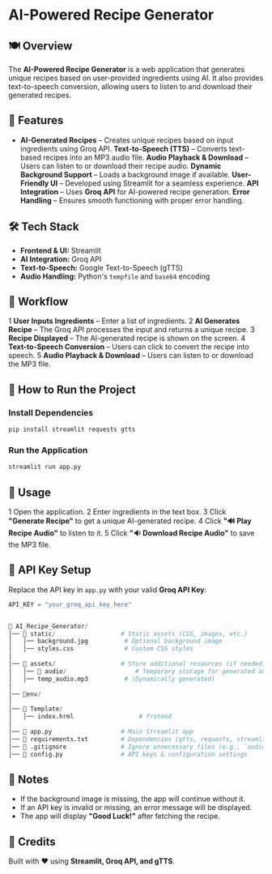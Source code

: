 # AI-Powered Recipe Generator

## 🍽️ Overview
The **AI-Powered Recipe Generator** is a web application that generates unique recipes based on user-provided ingredients using AI. It also provides text-to-speech conversion, allowing users to listen to and download their generated recipes.

## 🎯 Features
- **AI-Generated Recipes** – Creates unique recipes based on input ingredients using Groq API.
   **Text-to-Speech (TTS)** – Converts text-based recipes into an MP3 audio file.
   **Audio Playback & Download** – Users can listen to or download their recipe audio.
   **Dynamic Background Support** – Loads a background image if available.
   **User-Friendly UI** – Developed using Streamlit for a seamless experience.
   **API Integration** – Uses **Groq API** for AI-powered recipe generation.
   **Error Handling** – Ensures smooth functioning with proper error handling.

## 🛠️ Tech Stack
- **Frontend & UI:** Streamlit
- **AI Integration:** Groq API
- **Text-to-Speech:** Google Text-to-Speech (gTTS)
- **Audio Handling:** Python's `tempfile` and `base64` encoding

## 🔗 Workflow
1 **User Inputs Ingredients** – Enter a list of ingredients.
2 **AI Generates Recipe** – The Groq API processes the input and returns a unique recipe.
3 **Recipe Displayed** – The AI-generated recipe is shown on the screen.
4 **Text-to-Speech Conversion** – Users can click to convert the recipe into speech.
5 **Audio Playback & Download** – Users can listen to or download the MP3 file.

## 🚀 How to Run the Project
###  Install Dependencies
```sh
pip install streamlit requests gtts
```

###  Run the Application
```sh
streamlit run app.py
```

## 📝 Usage
1 Open the application.
2 Enter ingredients in the text box.
3 Click **"Generate Recipe"** to get a unique AI-generated recipe.
4 Click **"🔊 Play Recipe Audio"** to listen to it.
5 Click **"🔉 Download Recipe Audio"** to save the MP3 file.

## 🔑 API Key Setup
Replace the API key in `app.py` with your valid **Groq API Key**:
```python
API_KEY = "your_groq_api_key_here"


📂 AI_Recipe_Generator/
│── 📂 static/                  # Static assets (CSS, images, etc.)
│   │── background.jpg          # Optional background image
│   │── styles.css              # Custom CSS styles
│
│── 📂 assets/                  # Store additional resources (if needed)
│   │── 📂 audio/                   # Temporary storage for generated audio files
│   │── temp_audio.mp3          # (Dynamically generated)
│
│── 📂env/
│
│── 📂 Template/                   
│   │── index.hrml                  # frotend 
│
│── 📜 app.py                   # Main Streamlit app
│── 📜 requirements.txt         # Dependencies (gtts, requests, streamlit, etc.)
│── 📜 .gitignore               # Ignore unnecessary files (e.g., `audio/*.mp3`)
│── 📜 config.py                # API keys & configuration settings

```

## 📌 Notes
- If the background image is missing, the app will continue without it.
- If an API key is invalid or missing, an error message will be displayed.
- The app will display **"Good Luck!"** after fetching the recipe.

## 📢 Credits
Built with ❤️ using **Streamlit, Groq API, and gTTS**.

